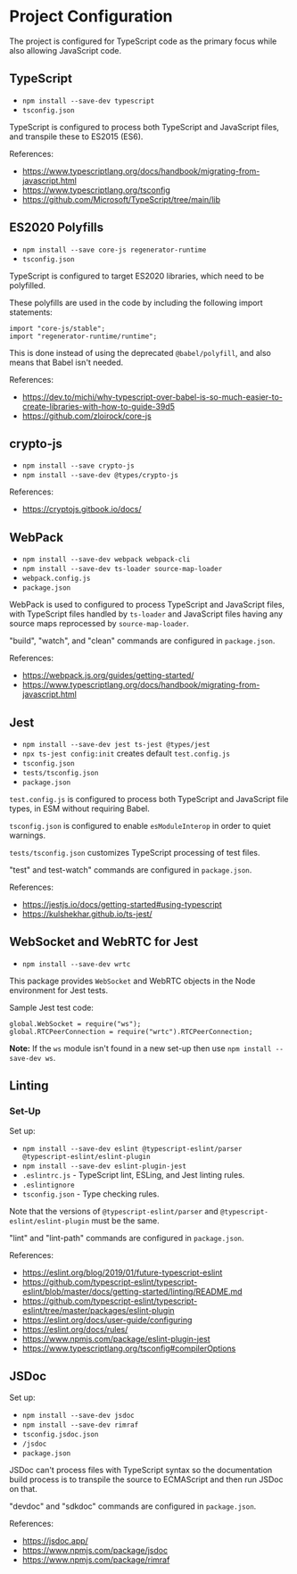 # Project Configuration

The project is configured for TypeScript code as the primary focus while also allowing JavaScript code.


## TypeScript

- `npm install --save-dev typescript`
- `tsconfig.json`

TypeScript is configured to process both TypeScript and JavaScript files, and transpile these to ES2015 (ES6).

References:
- https://www.typescriptlang.org/docs/handbook/migrating-from-javascript.html
- https://www.typescriptlang.org/tsconfig
- https://github.com/Microsoft/TypeScript/tree/main/lib


## ES2020 Polyfills

- `npm install --save core-js regenerator-runtime`
- `tsconfig.json`

TypeScript is configured to target ES2020 libraries, which need to be polyfilled.

These polyfills are used in the code by including the following import statements:
```
import "core-js/stable";
import "regenerator-runtime/runtime";
```

This is done instead of using the deprecated `@babel/polyfill`, and also means that Babel isn't needed.

References:
- https://dev.to/michi/why-typescript-over-babel-is-so-much-easier-to-create-libraries-with-how-to-guide-39d5
- https://github.com/zloirock/core-js


## crypto-js

- `npm install --save crypto-js`
- `npm install --save-dev @types/crypto-js`

References:
- https://cryptojs.gitbook.io/docs/


## WebPack

- `npm install --save-dev webpack webpack-cli`
- `npm install --save-dev ts-loader source-map-loader`
- `webpack.config.js`
- `package.json`

WebPack is used to configured to process TypeScript and JavaScript files, with TypeScript files handled by `ts-loader` and JavaScript
files having any source maps reprocessed by `source-map-loader`.

"build", "watch", and "clean" commands are configured in `package.json`.

References:
- https://webpack.js.org/guides/getting-started/
- https://www.typescriptlang.org/docs/handbook/migrating-from-javascript.html


## Jest

- `npm install --save-dev jest ts-jest @types/jest`
- `npx ts-jest config:init` creates default `test.config.js`
- `tsconfig.json`
- `tests/tsconfig.json`
- `package.json`

`test.config.js` is configured to process both TypeScript and JavaScript file types, in ESM without requiring Babel.

`tsconfig.json` is configured to enable `esModuleInterop` in order to quiet warnings.

`tests/tsconfig.json` customizes TypeScript processing of test files.

"test" and test-watch" commands are configured in `package.json`.

References:
- https://jestjs.io/docs/getting-started#using-typescript
- https://kulshekhar.github.io/ts-jest/


## WebSocket and WebRTC for Jest

- `npm install --save-dev wrtc`

This package provides `WebSocket` and WebRTC objects in the Node environment for Jest tests.

Sample Jest test code:
```
global.WebSocket = require("ws");
global.RTCPeerConnection = require("wrtc").RTCPeerConnection;
```

**Note:** If the `ws` module isn't found in a new set-up then use `npm install --save-dev ws`.


## Linting

### Set-Up

Set up:
- `npm install --save-dev eslint @typescript-eslint/parser @typescript-eslint/eslint-plugin`
- `npm install --save-dev eslint-plugin-jest`
- `.eslintrc.js` - TypeScript lint, ESLing, and Jest linting rules.
- `.eslintignore`
- `tsconfig.json` - Type checking rules.

Note that the versions of `@typescript-eslint/parser` and `@typescript-eslint/eslint-plugin` must be the same.

"lint" and "lint-path" commands are configured in `package.json`.

References:
- https://eslint.org/blog/2019/01/future-typescript-eslint
- https://github.com/typescript-eslint/typescript-eslint/blob/master/docs/getting-started/linting/README.md
- https://github.com/typescript-eslint/typescript-eslint/tree/master/packages/eslint-plugin
- https://eslint.org/docs/user-guide/configuring
- https://eslint.org/docs/rules/
- https://www.npmjs.com/package/eslint-plugin-jest
- https://www.typescriptlang.org/tsconfig#compilerOptions


## JSDoc

Set up:
- `npm install --save-dev jsdoc`
- `npm install --save-dev rimraf`
- `tsconfig.jsdoc.json`
- `/jsdoc`
- `package.json`

JSDoc can't process files with TypeScript syntax so the documentation build process is to transpile the source to ECMAScript and
then run JSDoc on that. 

"devdoc" and "sdkdoc" commands are configured in `package.json`.

References:
- https://jsdoc.app/
- https://www.npmjs.com/package/jsdoc
- https://www.npmjs.com/package/rimraf
